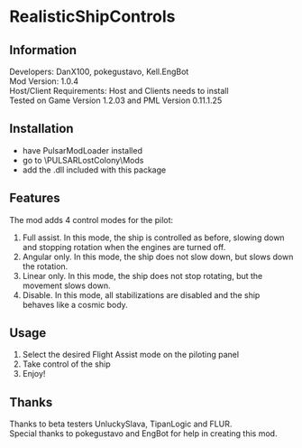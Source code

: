 # RealisticShipControls
## Information
Developers: DanX100, pokegustavo, Kell.EngBot  
Mod Version: 1.0.4  
Host/Client Requirements: Host and Clients needs to install  
Tested on Game Version 1.2.03 and PML Version 0.11.1.25  

## Installation
- have PulsarModLoader installed
- go to \PULSARLostColony\Mods
- add the .dll included with this package

## Features
The mod adds 4 control modes for the pilot:  
1. Full assist. In this mode, the ship is controlled as before, slowing down and stopping rotation when the engines are turned off.
2. Angular only. In this mode, the ship does not slow down, but slows down the rotation.
3. Linear only. In this mode, the ship does not stop rotating, but the movement slows down.
4. Disable. In this mode, all stabilizations are disabled and the ship behaves like a cosmic body.

## Usage
1. Select the desired Flight Assist mode on the piloting panel
2. Take control of the ship
3. Enjoy!

## Thanks
Thanks to beta testers UnluckySlava, TipanLogic and FLUR.  
Special thanks to pokegustavo and EngBot for help in creating this mod.
